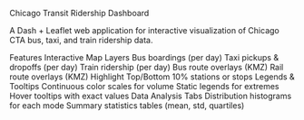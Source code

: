 Chicago Transit Ridership Dashboard

A Dash + Leaflet web application for interactive visualization of Chicago CTA bus, taxi, and train ridership data.

Features
  Interactive Map Layers
  Bus boardings (per day)
  Taxi pickups & dropoffs (per day)
  Train ridership (per day)
  Bus route overlays (KMZ)
  Rail route overlays (KMZ)
  Highlight Top/Bottom 10% stations or stops
  Legends & Tooltips
  Continuous color scales for volume
  Static legends for extremes
  Hover tooltips with exact values
  Data Analysis Tabs
  Distribution histograms for each mode
  Summary statistics tables (mean, std, quartiles)
